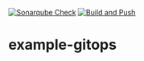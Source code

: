 [![Sonarqube Check](https://github.com/andresb39/example-gitops/actions/workflows/sonarqube-scan.yml/badge.svg?branch=master)](https://github.com/andresb39/example-gitops/actions/workflows/sonarqube-scan.yml) [![Build and Push](https://github.com/andresb39/example-gitops/actions/workflows/build.yml/badge.svg?branch=master)](https://github.com/andresb39/example-gitops/actions/workflows/build.yml)
# example-gitops

